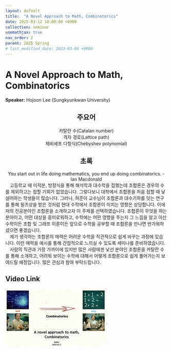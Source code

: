```yaml
---
layout: default
title:  "A Novel Approach to Math, Combinatorics"
date: 2025-03-12 18:00:00 +0900
collection: seminar
usemathjax: true
nav_order: 2
parent: 2025 Spring
# last_modified_date: 2023-03-06 +0900
---
```

# A Novel Approach to Math, Combinatorics

**Speaker:** Hojoon Lee (Sungkyunkwan University) <br>

## <center> 주요어 </center>
<center>카탈란 수(Catalan number)</center>
<center>격자 경로(Lattice path)</center>
<center>체비셰프 다항식(Chebyshev polynomial)</center>
   
## <center> 초록 </center>

<center> You start out in life doing mathematics, you end up doing combinatorics. -Ian Macdonald </center>
&emsp;고등학교 때 미적분, 방정식을 통해 해석학과 대수학을 접했는데 조합론은 경우의 수를 제외하고는 접할 기회가 없었습니다. 그렇다보니 대학에서 조합론을 처음 접할 때 낯설어하는 학생들이 많습니다. 그러나, 허준이 교수님이 조합론과 대수기하를 잇는 연구를 통해 필즈상을 받은 것처럼 현대 수학에서 조합론이 미치는 영향은 상당합니다. 이에 저의 전공분야인 조합론을 소개하고자 이 주제를 선택하였습니다. 조합론이 무엇을 하는 분야이고, 어떤 대상을 흥미로워하고, 수학에는 어떤 영향을 주는지 그 느낌을 알고 이산수학이든 조합 및 그래프 이론이든 앞으로 수학을 공부할 때 조합론을 만나면 반가워하셨으면 좋겠습니다.<br>
&emsp;제가 생각하는 조합론의 매력은 어려운 수학을 직관적으로 쉽게 바꾸는 과정에 있습니다. 이런 매력을 예시를 통해 간접적으로 느끼실 수 있도록 세미나를 준비하였습니다.<br>
&emsp;사람의 직관과 가장 가까이에 있지만 많은 사람에겐 낯선 분야인 조합론을 카탈란 수를 통해 소개하고, 어려워 보이는 수학에 대해서 어떻게 조합론으로 쉽게 풀어가는지 보여드릴 예정입니다. 많은 관심과 참여 부탁드립니다.<br>

## Video Link

[![Video Label](pictures/2_combinatorics.jpg)](https://www.youtube.com/watch?v=phEjbmfQY_g)

<!-- ## PDF Download -->

<!-- <a target='_blank' href='../2024-1/2024-1_download/crime.pdf'>What is Counting? PDF</a> -->